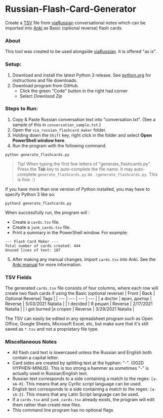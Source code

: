 # Russian-Flash-Card-Generator

Create a [TSV](https://en.wikipedia.org/wiki/Tab-separated_values) file from [viaRussian](https://viarussian.com/) conversational notes which can be imported into [Anki](https://apps.ankiweb.net/) as Basic (optional reverse) flash cards.


### About

This tool was created to be used alongside [viaRussian](https://viarussian.com/). It is offered "as is".

### Setup:

1. Download and install the latest Python 3 release. See [python.org](https://www.python.org/) for instructions and file downloads.
2. Download program from GitHub.
   -  Click the green "Code" button in the right had corner
   -  Select *Download Zip* 


### Steps to Run:

1. Copy & Paste Russian conversation text into "conversation.txt". (See a sample of this in `conversation_sample.txt`.)
2. Open the `via_russian_flashcard_maker` folder.
3. Holding down the `Shift` key, right click in the folder and select **Open PowerShell window here**.
4. Run the program with the following command.

```
python generate_flashcards.py
```

> Tip! When typing the first few letters of "generate_flashcards.py". Press the **Tab** key to auto-complete the file name.  It may auto-complete  `generate_flashcards.py` as `.\generate_flashcards.py`. This is fine. :)

If you have more than one version of Python installed, you may have to specify Python 3 like so: 

```
python3 generate_flashcards.py
```

When successfully run, the program will :

- Create a `cards.tsv` file.
- Create a `junk_cards.tsv` file.
- Print a summary in the PowerShell window. For example:

```
--- Flash Card Maker ---
Total number of cards created: 444
Unused lines of text: 187
```
5.  After making any manual changes. Import `cards.tsv` into Anki.  See the [Anki manual](https://docs.ankiweb.net/importing.html) for more information.

### TSV Fields

The generated `cards.tsv` file consists of four columns, where each row will create two flash cards if using the Basic (optional reverse)
| Front | Back | Optional Reverse| Tags |
| --- | --- | --- | --- |
| a doctor | врач, доктор | Reverse | 5/03/2021 Natalia |
| I decided | Я решил | Reverse | 2/17/2021 Natalia |
| i got burned |я сгорел | Reverse | 3/29/2021 Natalia |


The TSV can easily be edited in any spreadsheet program such as Open Office, Google Sheets, Microsoft Excel, etc, but make sure that it's still saved as `*.tsv` and not a proprietary file type.

### Miscellaneous Notes

-  All flash card text is lowercased unless the Russian and English both contain a capital letter.
-  Card sides are created by splitting text at the hyphen: "-". (002D HYPHEN-MINUS).  This is too strong a hammer as sometimes "-" is actually used in Russian/English text.
-  Russian text corresponds to a side containing a match to the regex: `[а-яА-Я]`.  This means that any Cyrllic script language can be used.
-  English text corresponds to a side containing a match to the regex: `[a-zA-Z]`.  This means that any Latin Script language can be used.
-  If a `cards.tsv` and `junk_cards.tsv` already exists, the program will edit them rather than create new files.
-  This command line program has no optional flags
